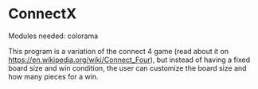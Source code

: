 # ConnectX
Modules needed: colorama

This program is a variation of the connect 4 game (read about it on https://en.wikipedia.org/wiki/Connect_Four), but instead of having a fixed board size and win condition, the user can customize the board size and how many pieces for a win.
